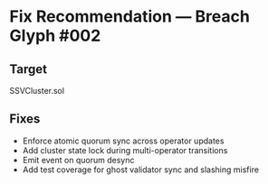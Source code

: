 # Fix Recommendation — Breach Glyph #002

## Target
SSVCluster.sol

## Fixes
- Enforce atomic quorum sync across operator updates  
- Add cluster state lock during multi-operator transitions  
- Emit event on quorum desync  
- Add test coverage for ghost validator sync and slashing misfire
